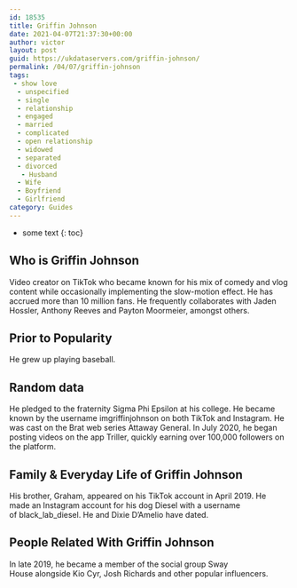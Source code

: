 ```yaml
---
id: 18535
title: Griffin Johnson
date: 2021-04-07T21:37:30+00:00
author: victor
layout: post
guid: https://ukdataservers.com/griffin-johnson/
permalink: /04/07/griffin-johnson
tags:
 - show love
  - unspecified
  - single
  - relationship
  - engaged
  - married
  - complicated
  - open relationship
  - widowed
  - separated
  - divorced
   - Husband
  - Wife
  - Boyfriend
  - Girlfriend
category: Guides
---
```


* some text
{: toc}


## Who is Griffin Johnson



Video creator on TikTok who became known for his mix of comedy and vlog content while occasionally implementing the slow-motion effect. He has accrued more than 10 million fans. He frequently collaborates with Jaden Hossler, Anthony Reeves and Payton Moormeier, amongst others. 

                
                
                
## Prior to Popularity



He grew up playing baseball. 

                
                
                
## Random data



He pledged to the fraternity Sigma Phi Epsilon at his college. He became known by the username imgriffinjohnson on both TikTok and Instagram. He was cast on the Brat web series Attaway General. In July 2020, he began posting videos on the app Triller, quickly earning over 100,000 followers on the platform. 

                
                
                
## Family & Everyday Life of Griffin Johnson



His brother, Graham, appeared on his TikTok account in April 2019. He made an Instagram account for his dog Diesel with a username of black_lab_diesel. He and Dixie D&#8217;Amelio have dated. 

                
                
                
## People Related With Griffin Johnson



In late 2019, he became a member of the social group Sway House alongside Kio Cyr, Josh Richards and other popular influencers. 

                
              
            
          
          
          